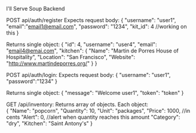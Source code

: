 I'll Serve Soup Backend

POST api/auth/register 
  Expects request body: 
    {
      "username": "user1",
      "email":"email1@email.com",
      "password": "1234",
      "kit_id": 4     //working on this
    }
    
  Returns single object:
    {
      "id": 4,
      "username": "user4",
      "email": "email4@emai.com",
      "kitchen": {
        "Name": "Martin de Porres House of Hospitality",
        "Location": "San Francisco",
        "Website": "http://www.martindeporres.org/"
      }
    }
    

POST api/auth/login:
  Expects request body:
    {
    "username": "user1",
    "password":"1234"
    }
    
  Returns single object:
    {
      "message": "Welcome user1",
      "token": "token"
    }

GET /api/inventory:
  Returns array of objects. Each object:  
  {
    "Name": "popcorn",
    "Quantity": 10,
    "Unit": "packages",
    "Price": 1000,  //in cents
    "Alert": 0,     //alert when quantity reaches this amount
    "Category": "dry",
    "Kitchen": "Saint Antony's"
  }
